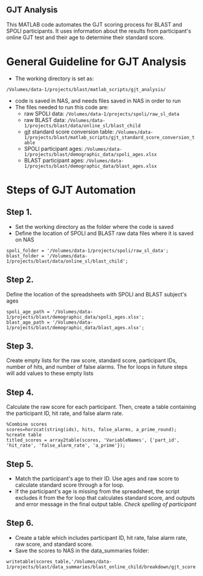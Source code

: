 ## GJT Analysis
This MATLAB code automates the GJT scoring process for BLAST and SPOLI participants. It uses information about the results from participant's online GJT test and their age to determine their standard score. 
# General Guideline for GJT Analysis
* The working directory is set as:
```
/Volumes/data-1/projects/blast/matlab_scripts/gjt_analysis/ 
```
* code is saved in NAS, and needs files saved in NAS in order to run
* The files needed to run this code are: 
  * raw SPOLI data: `/Volumes/data-1/projects/spoli/raw_sl_data`
  * raw BLAST data: `/Volumes/data-1/projects/blast/data/online_sl/blast_child`
  * gjt standard score conversion table: `/Volumes/data-1/projects/blast/matlab_scripts/gjt_standard_score_conversion_table`
  * SPOLI participant ages: `/Volumes/data-1/projects/blast/demographic_data/spoli_ages.xlsx`
  * BLAST participant ages: `/Volumes/data-1/projects/blast/demographic_data/blast_ages.xlsx` 
  
# Steps of GJT Automation 

## Step 1.
* Set the working directory as the folder where the code is saved
* Define the location of SPOLI and BLAST raw data files where it is saved on NAS
```
spoli_folder = '/Volumes/data-1/projects/spoli/raw_sl_data';
blast_folder = '/Volumes/data-1/projects/blast/data/online_sl/blast_child';
```
## Step 2. 
Define the location of the spreadsheets with SPOLI and BLAST subject's ages 
```
spoli_age_path = '/Volumes/data-1/projects/blast/demographic_data/spoli_ages.xlsx';
blast_age_path = '/Volumes/data-1/projects/blast/demographic_data/blast_ages.xlsx';
```
## Step 3. 
Create empty lists for the raw score, standard score, participant IDs, number of hits, and number of false alarms. The for loops in future steps will add values to these empty lists
## Step 4.
Calculate the raw score for each participant. Then, create a table containing the participant ID, hit rate, and false alarm rate. 
```
%Combine scores
scores=horzcat(string(ids), hits, false_alarms, a_prime_round);
%create table
titled_scores = array2table(scores, 'VariableNames', {'part_id', 'hit_rate', 'false_alarm_rate', 'a_prime'});
 ```
 ## Step 5. 
 * Match the participant's age to their ID. Use ages and raw score to calculate standard score through a for loop. 
 * If the participant's age is missing from the spreadsheet, the script excludes it from the for loop that calculates standard score, and outputs and error message in the final output table. *Check spelling of participant*

## Step 6. 
* Create a table which includes participant ID, hit rate, false alarm rate, raw score, and standard score. 
* Save the scores to NAS in the data_summaries folder: 
```
writetable(scores_table,'/Volumes/data-1/projects/blast/data_summaries/blast_online_child/breakdown/gjt_score.csv');
 ```

